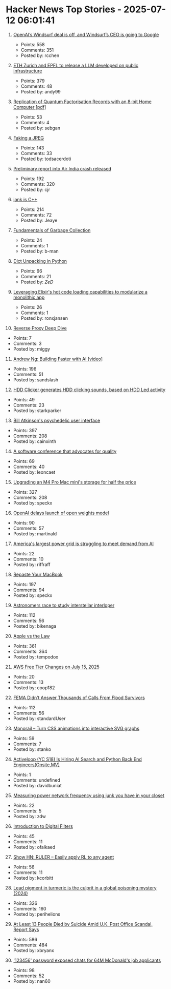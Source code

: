 # Hacker News Top Stories - 2025-07-12 06:01:41

1. [OpenAI’s Windsurf deal is off, and Windsurf’s CEO is going to Google](https://www.theverge.com/openai/705999/google-windsurf-ceo-openai)
   - Points: 558
   - Comments: 351
   - Posted by: rcchen

2. [ETH Zurich and EPFL to release a LLM developed on public infrastructure](https://ethz.ch/en/news-and-events/eth-news/news/2025/07/a-language-model-built-for-the-public-good.html)
   - Points: 379
   - Comments: 48
   - Posted by: andy99

3. [Replication of Quantum Factorisation Records with an 8-bit Home Computer [pdf]](https://eprint.iacr.org/2025/1237.pdf)
   - Points: 53
   - Comments: 4
   - Posted by: sebgan

4. [Faking a JPEG](https://www.ty-penguin.org.uk/~auj/blog/2025/03/25/fake-jpeg/)
   - Points: 143
   - Comments: 33
   - Posted by: todsacerdoti

5. [Preliminary report into Air India crash released](https://www.bbc.co.uk/news/live/cx20p2x9093t)
   - Points: 192
   - Comments: 320
   - Posted by: cjr

6. [jank is C++](https://jank-lang.org/blog/2025-07-11-jank-is-cpp/)
   - Points: 214
   - Comments: 72
   - Posted by: Jeaye

7. [Fundamentals of Garbage Collection](https://learn.microsoft.com/en-us/dotnet/standard/garbage-collection/fundamentals)
   - Points: 24
   - Comments: 1
   - Posted by: b-man

8. [Dict Unpacking in Python](https://github.com/asottile/dict-unpacking-at-home)
   - Points: 66
   - Comments: 21
   - Posted by: _ZeD_

9. [Leveraging Elixir's hot code loading capabilities to modularize a monolithic app](https://lucassifoni.info/blog/leveraging-hot-code-loading-for-fun-and-profit/)
   - Points: 26
   - Comments: 1
   - Posted by: ronxjansen

10. [Reverse Proxy Deep Dive](https://medium.com/@mitendra_mahto/cross-posted-from-https-startwithawhy-com-reverseproxy-2024-01-15-reverseproxy-deep-dive-html-c3443dc3e0e5)
   - Points: 7
   - Comments: 3
   - Posted by: miggy

11. [Andrew Ng: Building Faster with AI [video]](https://www.youtube.com/watch?v=RNJCfif1dPY)
   - Points: 196
   - Comments: 51
   - Posted by: sandslash

12. [HDD Clicker generates HDD clicking sounds, based on HDD Led activity](https://www.serdashop.com/HDDClicker)
   - Points: 49
   - Comments: 23
   - Posted by: starkparker

13. [Bill Atkinson's psychedelic user interface](https://patternproject.substack.com/p/from-the-mac-to-the-mystical-bill)
   - Points: 397
   - Comments: 208
   - Posted by: cainxinth

14. [A software conference that advocates for quality](https://bettersoftwareconference.com/)
   - Points: 69
   - Comments: 40
   - Posted by: leoncaet

15. [Upgrading an M4 Pro Mac mini's storage for half the price](https://www.jeffgeerling.com/blog/2025/upgrading-m4-pro-mac-minis-storage-half-price)
   - Points: 327
   - Comments: 208
   - Posted by: speckx

16. [OpenAI delays launch of open weights model](https://twitter.com/sama/status/1943837550369812814)
   - Points: 90
   - Comments: 57
   - Posted by: martinald

17. [America's largest power grid is struggling to meet demand from AI](https://www.reuters.com/sustainability/boards-policy-regulation/americas-largest-power-grid-is-struggling-meet-demand-ai-2025-07-09/)
   - Points: 22
   - Comments: 10
   - Posted by: riffraff

18. [Repaste Your MacBook](https://christianselig.com/2025/07/repaste-macbook/)
   - Points: 197
   - Comments: 94
   - Posted by: speckx

19. [Astronomers race to study interstellar interloper](https://www.science.org/content/article/astronomers-race-study-interstellar-interloper)
   - Points: 112
   - Comments: 56
   - Posted by: bikenaga

20. [Apple vs the Law](https://formularsumo.co.uk/blog/2025/apple-vs-the-law/)
   - Points: 361
   - Comments: 364
   - Posted by: tempodox

21. [AWS Free Tier Changes on July 15, 2025](https://freetier.co/articles/aws-free-tier-changes-july-15-2025)
   - Points: 20
   - Comments: 13
   - Posted by: coop182

22. [FEMA Didn’t Answer Thousands of Calls From Flood Survivors](https://www.nytimes.com/2025/07/11/climate/fema-missed-calls-texas-floods.html)
   - Points: 112
   - Comments: 56
   - Posted by: standardUser

23. [Monorail – Turn CSS animations into interactive SVG graphs](https://muffinman.io/monorail/)
   - Points: 59
   - Comments: 7
   - Posted by: stanko

24. [Activeloop (YC S18) Is Hiring AI Search and Python Back End Engineers(Onsite,MV)](https://careers.activeloop.ai/)
   - Points: 1
   - Comments: undefined
   - Posted by: davidbuniat

25. [Measuring power network frequency using junk you have in your closet](https://halcy.de/blog/2025/02/09/measuring-power-network-frequency-using-junk-you-have-in-your-closet/)
   - Points: 22
   - Comments: 5
   - Posted by: zdw

26. [Introduction to Digital Filters](https://ccrma.stanford.edu/~jos/filters/)
   - Points: 45
   - Comments: 11
   - Posted by: ofalkaed

27. [Show HN: RULER – Easily apply RL to any agent](https://openpipe.ai/blog/ruler)
   - Points: 56
   - Comments: 11
   - Posted by: kcorbitt

28. [Lead pigment in turmeric is the culprit in a global poisoning mystery (2024)](https://www.npr.org/sections/goats-and-soda/2024/09/23/nx-s1-5011028/detectives-mystery-lead-poisoning-new-york-bangladesh)
   - Points: 326
   - Comments: 160
   - Posted by: perihelions

29. [At Least 13 People Died by Suicide Amid U.K. Post Office Scandal, Report Says](https://www.nytimes.com/2025/07/10/world/europe/uk-post-office-scandal-report.html)
   - Points: 586
   - Comments: 484
   - Posted by: xbryanx

30. ['123456' password exposed chats for 64M McDonald's job applicants](https://www.bleepingcomputer.com/news/security/123456-password-exposed-chats-for-64-million-mcdonalds-job-applicants/)
   - Points: 98
   - Comments: 52
   - Posted by: nan60

